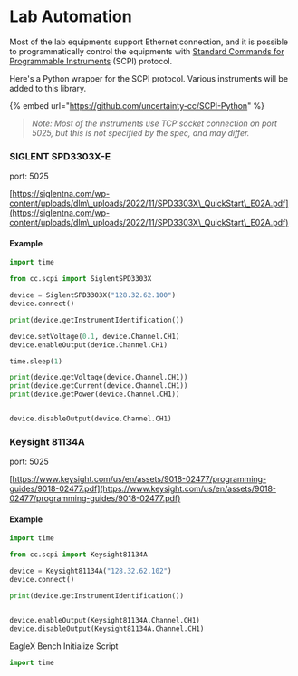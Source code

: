 # Lab Automation

Most of the lab equipments support Ethernet connection, and it is possible to programmatically control the equipments with [Standard Commands for Programmable Instruments](https://en.wikipedia.org/wiki/Standard\_Commands\_for\_Programmable\_Instruments) (SCPI) protocol.



Here's a Python wrapper for the SCPI protocol. Various instruments will be added to this library.

{% embed url="https://github.com/uncertainty-cc/SCPI-Python" %}

> _Note: Most of the instruments use TCP socket connection on port 5025, but this is not specified by the spec, and may differ._



### SIGLENT SPD3303X-E

port: 5025

[https://siglentna.com/wp-content/uploads/dlm\_uploads/2022/11/SPD3303X\_QuickStart\_E02A.pdf](https://siglentna.com/wp-content/uploads/dlm\_uploads/2022/11/SPD3303X\_QuickStart\_E02A.pdf)

#### Example

```python
import time

from cc.scpi import SiglentSPD3303X

device = SiglentSPD3303X("128.32.62.100")
device.connect()

print(device.getInstrumentIdentification())

device.setVoltage(0.1, device.Channel.CH1)
device.enableOutput(device.Channel.CH1)

time.sleep(1)

print(device.getVoltage(device.Channel.CH1))
print(device.getCurrent(device.Channel.CH1))
print(device.getPower(device.Channel.CH1))


device.disableOutput(device.Channel.CH1)
```



### Keysight 81134A

port: 5025

[https://www.keysight.com/us/en/assets/9018-02477/programming-guides/9018-02477.pdf](https://www.keysight.com/us/en/assets/9018-02477/programming-guides/9018-02477.pdf)

#### Example

```python
import time

from cc.scpi import Keysight81134A

device = Keysight81134A("128.32.62.102")
device.connect()

print(device.getInstrumentIdentification())


device.enableOutput(Keysight81134A.Channel.CH1)
device.disableOutput(Keysight81134A.Channel.CH1)
```





EagleX Bench Initialize Script

```python
import time
```



